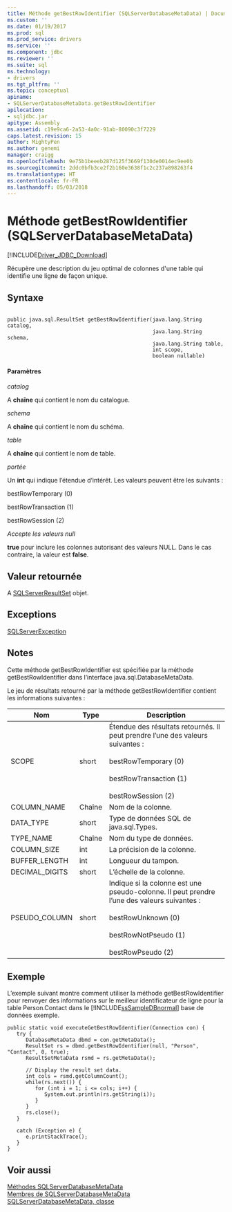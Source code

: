 ```yaml
---
title: Méthode getBestRowIdentifier (SQLServerDatabaseMetaData) | Documents Microsoft
ms.custom: ''
ms.date: 01/19/2017
ms.prod: sql
ms.prod_service: drivers
ms.service: ''
ms.component: jdbc
ms.reviewer: ''
ms.suite: sql
ms.technology:
- drivers
ms.tgt_pltfrm: ''
ms.topic: conceptual
apiname:
- SQLServerDatabaseMetaData.getBestRowIdentifier
apilocation:
- sqljdbc.jar
apitype: Assembly
ms.assetid: c19e9ca6-2a53-4a0c-91ab-80090c3f7229
caps.latest.revision: 15
author: MightyPen
ms.author: genemi
manager: craigg
ms.openlocfilehash: 9e75b1beeeb287d125f3669f130de0014ec9ee0b
ms.sourcegitcommit: 2ddc0bfb3ce2f2b160e3638f1c2c237a898263f4
ms.translationtype: HT
ms.contentlocale: fr-FR
ms.lasthandoff: 05/03/2018
---
```

# <a name="getbestrowidentifier-method-sqlserverdatabasemetadata"></a>Méthode getBestRowIdentifier (SQLServerDatabaseMetaData)
[!INCLUDE[Driver_JDBC_Download](../../../includes/driver_jdbc_download.md)]

  Récupère une description du jeu optimal de colonnes d'une table qui identifie une ligne de façon unique.  
  
## <a name="syntax"></a>Syntaxe  
  
```  
  
public java.sql.ResultSet getBestRowIdentifier(java.lang.String catalog,  
                                               java.lang.String schema,  
                                               java.lang.String table,  
                                               int scope,  
                                               boolean nullable)  
```  
  
#### <a name="parameters"></a>Paramètres  
 *catalog*  
  
 A **chaîne** qui contient le nom du catalogue.  
  
 *schema*  
  
 A **chaîne** qui contient le nom du schéma.  
  
 *table*  
  
 A **chaîne** qui contient le nom de table.  
  
 *portée*  
  
 Un **int** qui indique l’étendue d’intérêt. Les valeurs peuvent être les suivants :  
  
 bestRowTemporary (0)  
  
 bestRowTransaction (1)  
  
 bestRowSession (2)  
  
 *Accepte les valeurs null*  
  
 **true** pour inclure les colonnes autorisant des valeurs NULL. Dans le cas contraire, la valeur est **false**.  
  
## <a name="return-value"></a>Valeur retournée  
 A [SQLServerResultSet](../../../connect/jdbc/reference/sqlserverresultset-class.md) objet.  
  
## <a name="exceptions"></a>Exceptions  
 [SQLServerException](../../../connect/jdbc/reference/sqlserverexception-class.md)  
  
## <a name="remarks"></a>Notes  
 Cette méthode getBestRowIdentifier est spécifiée par la méthode getBestRowIdentifier dans l’interface java.sql.DatabaseMetaData.  
  
 Le jeu de résultats retourné par la méthode getBestRowIdentifier contient les informations suivantes :  
  
|Nom|Type| Description|  
|----------|----------|-----------------|  
|SCOPE|short|Étendue des résultats retournés. Il peut prendre l’une des valeurs suivantes :<br /><br /> bestRowTemporary (0)<br /><br /> bestRowTransaction (1)<br /><br /> bestRowSession (2)|  
|COLUMN_NAME|Chaîne|Nom de la colonne.|  
|DATA_TYPE|short|Type de données SQL de java.sql.Types.|  
|TYPE_NAME|Chaîne|Nom du type de données.|  
|COLUMN_SIZE|int|La précision de la colonne.|  
|BUFFER_LENGTH|int|Longueur du tampon.|  
|DECIMAL_DIGITS|short|L’échelle de la colonne.|  
|PSEUDO_COLUMN|short|Indique si la colonne est une pseudo-colonne. Il peut prendre l’une des valeurs suivantes :<br /><br /> bestRowUnknown (0)<br /><br /> bestRowNotPseudo (1)<br /><br /> bestRowPseudo (2)|  
  
## <a name="example"></a>Exemple  
 L’exemple suivant montre comment utiliser la méthode getBestRowIdentifier pour renvoyer des informations sur le meilleur identificateur de ligne pour la table Person.Contact dans le [!INCLUDE[ssSampleDBnormal](../../../includes/sssampledbnormal_md.md)] base de données exemple.  
  
```  
public static void executeGetBestRowIdentifier(Connection con) {  
   try {  
      DatabaseMetaData dbmd = con.getMetaData();  
      ResultSet rs = dbmd.getBestRowIdentifier(null, "Person", "Contact", 0, true);  
      ResultSetMetaData rsmd = rs.getMetaData();  
  
      // Display the result set data.  
      int cols = rsmd.getColumnCount();  
      while(rs.next()) {  
         for (int i = 1; i <= cols; i++) {  
            System.out.println(rs.getString(i));  
         }  
      }  
      rs.close();  
   }  
  
   catch (Exception e) {  
      e.printStackTrace();  
   }  
}  
```  
  
## <a name="see-also"></a>Voir aussi  
 [Méthodes SQLServerDatabaseMetaData](../../../connect/jdbc/reference/sqlserverdatabasemetadata-methods.md)   
 [Membres de SQLServerDatabaseMetaData](../../../connect/jdbc/reference/sqlserverdatabasemetadata-members.md)   
 [SQLServerDatabaseMetaData, classe](../../../connect/jdbc/reference/sqlserverdatabasemetadata-class.md)  
  
  
